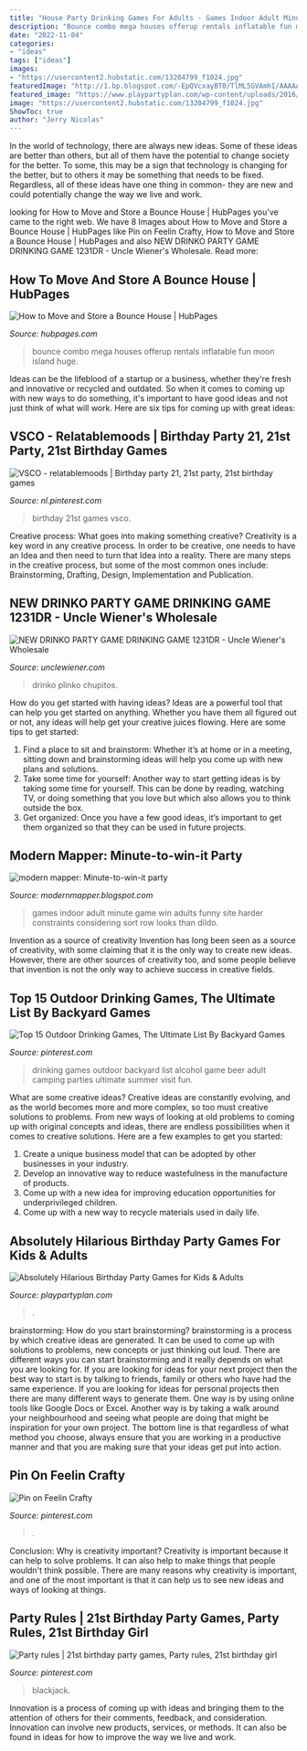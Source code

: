 ```yaml
---
title: "House Party Drinking Games For Adults - Games Indoor Adult Minute Game Win Adults Funny Site Harder Constraints Considering Sort Row Looks Than Dildo"
description: "Bounce combo mega houses offerup rentals inflatable fun moon island huge"
date: "2022-11-04"
categories:
- "ideas"
tags: ["ideas"]
images:
- "https://usercontent2.hubstatic.com/13204799_f1024.jpg"
featuredImage: "http://1.bp.blogspot.com/-EpQVcxayBT0/TlML5GVAmhI/AAAAAAAAAXM/h6Ep68LDZdM/s400/IMG_3272.JPG"
featured_image: "https://www.playpartyplan.com/wp-content/uploads/2016/10/Birthday-Party-Game-Ideas-3.jpg"
image: "https://usercontent2.hubstatic.com/13204799_f1024.jpg"
ShowToc: true
author: "Jerry Nicolas"
---
```



In the world of technology, there are always new ideas. Some of these ideas are better than others, but all of them have the potential to change society for the better. To some, this may be a sign that technology is changing for the better, but to others it may be something that needs to be fixed. Regardless, all of these ideas have one thing in common- they are new and could potentially change the way we live and work.

	

		
looking for How to Move and Store a Bounce House | HubPages you've came to the right web. We have 8 Images about How to Move and Store a Bounce House | HubPages like Pin on Feelin Crafty, How to Move and Store a Bounce House | HubPages and also NEW DRINKO PARTY GAME DRINKING GAME 1231DR - Uncle Wiener&#039;s Wholesale. Read more:
		
    
## How To Move And Store A Bounce House | HubPages

<img loading=lazy src="https://usercontent2.hubstatic.com/13204799_f1024.jpg" onerror="this.onerror=null;this.src='https://tse1.mm.bing.net/th?id=OIP.lgkjjmCwHq1WXLI-8L2wwQHaE-&amp;pid=15.1';" alt="How to Move and Store a Bounce House | HubPages">

_Source: hubpages.com_

>bounce combo mega houses offerup rentals inflatable fun moon island huge. 

	

Ideas can be the lifeblood of a startup or a business, whether they're fresh and innovative or recycled and outdated. So when it comes to coming up with new ways to do something, it's important to have good ideas and not just think of what will work. Here are six tips for coming up with great ideas:

    
## VSCO - Relatablemoods | Birthday Party 21, 21st Party, 21st Birthday Games

<img loading=lazy src="https://i.pinimg.com/736x/3c/dc/d3/3cdcd3a83c1a4ede6ac637a0fa744a89.jpg" onerror="this.onerror=null;this.src='https://tse4.mm.bing.net/th?id=OIP.O-pQ2lkbPrvuHLtqpCrxCAHaKX&amp;pid=15.1';" alt="VSCO - relatablemoods | Birthday party 21, 21st party, 21st birthday games">

_Source: nl.pinterest.com_

>birthday 21st games vsco. 

	

Creative process: What goes into making something creative?
Creativity is a key word in any creative process. In order to be creative, one needs to have an Idea and then need to turn that Idea into a reality. There are many steps in the creative process, but some of the most common ones include: Brainstorming, Drafting, Design, Implementation and Publication.

    
## NEW DRINKO PARTY GAME DRINKING GAME 1231DR - Uncle Wiener&#039;s Wholesale

<img loading=lazy src="https://unclewiener.com/wp-content/uploads/2020/01/1-18.jpg" onerror="this.onerror=null;this.src='https://tse4.mm.bing.net/th?id=OIP.YA3105R6UaPIYQMQl_O-RwHaHa&amp;pid=15.1';" alt="NEW DRINKO PARTY GAME DRINKING GAME 1231DR - Uncle Wiener&#039;s Wholesale">

_Source: unclewiener.com_

>drinko plinko chupitos. 

	

How do you get started with having ideas?
Ideas are a powerful tool that can help you get started on anything. Whether you have them all figured out or not, any ideas will help get your creative juices flowing. Here are some tips to get started: 
1. Find a place to sit and brainstorm: Whether it’s at home or in a meeting, sitting down and brainstorming ideas will help you come up with new plans and solutions. 
2. Take some time for yourself: Another way to start getting ideas is by taking some time for yourself. This can be done by reading, watching TV, or doing something that you love but which also allows you to think outside the box. 
3. Get organized: Once you have a few good ideas, it’s important to get them organized so that they can be used in future projects.

    
## Modern Mapper: Minute-to-win-it Party

<img loading=lazy src="http://1.bp.blogspot.com/-EpQVcxayBT0/TlML5GVAmhI/AAAAAAAAAXM/h6Ep68LDZdM/s400/IMG_3272.JPG" onerror="this.onerror=null;this.src='https://tse1.mm.bing.net/th?id=OIP.L1gpFZ67011pxXzqEbf5wAAAAA&amp;pid=15.1';" alt="modern mapper: Minute-to-win-it party">

_Source: modernmapper.blogspot.com_

>games indoor adult minute game win adults funny site harder constraints considering sort row looks than dildo. 

	

Invention as a source of creativity
Invention has long been seen as a source of creativity, with some claiming that it is the only way to create new ideas. However, there are other sources of creativity too, and some people believe that invention is not the only way to achieve success in creative fields.

    
## Top 15 Outdoor Drinking Games, The Ultimate List By Backyard Games

<img loading=lazy src="https://i.pinimg.com/736x/1e/aa/0d/1eaa0d062089ca487bd0dfa8734dd354.jpg" onerror="this.onerror=null;this.src='https://tse4.mm.bing.net/th?id=OIP.zW7FUXgDEaJProktfpJvuwHaSh&amp;pid=15.1';" alt="Top 15 Outdoor Drinking Games, The Ultimate List By Backyard Games">

_Source: pinterest.com_

>drinking games outdoor backyard list alcohol game beer adult camping parties ultimate summer visit fun. 

	

What are some creative ideas?
Creative ideas are constantly evolving, and as the world becomes more and more complex, so too must creative solutions to problems. From new ways of looking at old problems to coming up with original concepts and ideas, there are endless possibilities when it comes to creative solutions. Here are a few examples to get you started:
1. Create a unique business model that can be adopted by other businesses in your industry.
2. Develop an innovative way to reduce wastefulness in the manufacture of products.
3. Come up with a new idea for improving education opportunities for underprivileged children.
4. Come up with a new way to recycle materials used in daily life.

    
## Absolutely Hilarious Birthday Party Games For Kids &amp; Adults

<img loading=lazy src="https://www.playpartyplan.com/wp-content/uploads/2016/10/Birthday-Party-Game-Ideas-3.jpg" onerror="this.onerror=null;this.src='https://tse1.mm.bing.net/th?id=OIP.asjFU0XmrQ76J_rAK0O9AQHaLH&amp;pid=15.1';" alt="Absolutely Hilarious Birthday Party Games for Kids &amp; Adults">

_Source: playpartyplan.com_

>. 

	

brainstorming: How do you start brainstorming?
brainstorming is a process by which creative ideas are generated. It can be used to come up with solutions to problems, new concepts or just thinking out loud. There are different ways you can start brainstorming and it really depends on what you are looking for. If you are looking for ideas for your next project then the best way to start is by talking to friends, family or others who have had the same experience. If you are looking for ideas for personal projects then there are many different ways to generate them. One way is by using online tools like Google Docs or Excel. Another way is by taking a walk around your neighbourhood and seeing what people are doing that might be inspiration for your own project. The bottom line is that regardless of what method you choose, always ensure that you are working in a productive manner and that you are making sure that your ideas get put into action.

    
## Pin On Feelin Crafty

<img loading=lazy src="https://i.pinimg.com/736x/62/b5/a5/62b5a54d7e99c95a5b6ed0d934bc04fe.jpg" onerror="this.onerror=null;this.src='https://tse1.mm.bing.net/th?id=OIP.pQRWK4fCSzhEifmJ15WGXQHaJ4&amp;pid=15.1';" alt="Pin on Feelin Crafty">

_Source: pinterest.com_

>. 

	

Conclusion: Why is creativity important?
Creativity is important because it can help to solve problems. It can also help to make things that people wouldn't think possible. There are many reasons why creativity is important, and one of the most important is that it can help us to see new ideas and ways of looking at things.

    
## Party Rules | 21st Birthday Party Games, Party Rules, 21st Birthday Girl

<img loading=lazy src="https://i.pinimg.com/736x/7f/73/70/7f7370354e07113249e0615cf239920c.jpg" onerror="this.onerror=null;this.src='https://tse2.mm.bing.net/th?id=OIP.8Gvg3vWhzJzsfY8uLZd1YwHaQB&amp;pid=15.1';" alt="Party rules | 21st birthday party games, Party rules, 21st birthday girl">

_Source: pinterest.com_

>blackjack. 

	

Innovation is a process of coming up with ideas and bringing them to the attention of others for their comments, feedback, and consideration. Innovation can involve new products, services, or methods. It can also be found in ideas for how to improve the way we live and work.


